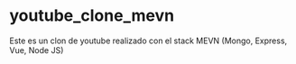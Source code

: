 # youtube_clone_mevn
Este es un clon de youtube realizado con el stack MEVN (Mongo, Express, Vue, Node JS)
